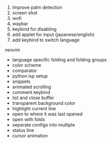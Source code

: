 1. Improve palm detection
2. screen shot
3. wofi
4. waybar
5. keybind for disabling 
6. add applet for input (japanese/english)
7. add keybind to switch language


neovim
- language specific folding and folding groups
- color scheme
- comparator
- python lsp setup
- snippets 
- animated scrolling
- comment keybind
- list and close buffer
- transparent background color
- highlight current line
- open to where it was last opened
- open with folds
- separate configs into multiple
- status line
- cursor animation
